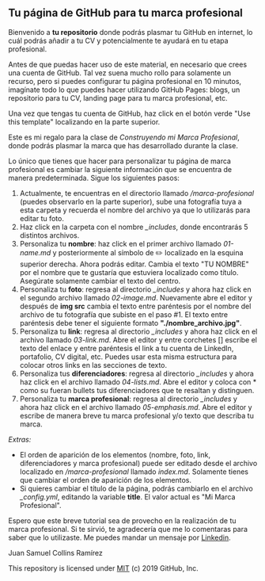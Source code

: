 ## Tu página de GitHub para tu marca profesional

Bienvenido a **tu repositorio** donde podrás plasmar tu GitHub en internet, lo cuál podrás añadir a tu CV y potencialmente te ayudará en tu etapa profesional.

Antes de que puedas hacer uso de este material, en necesario que crees una cuenta de GitHub. Tal vez suena mucho rollo para solamente un recurso, pero si puedes configurar tu página profesional en 10 minutos, imagínate todo lo que puedes hacer utilizando GitHub Pages: blogs, un repositorio para tu CV, landing page para tu marca profesional, etc.

Una vez que tengas tu cuenta de GitHub, haz click en el botón verde "Use this template" localizando en la parte superior.

Este es mi regalo para la clase de _Construyendo mi Marca Profesional_, donde podrás plasmar la marca que has desarrollado durante la clase.

Lo único que tienes que hacer para personalizar tu página de marca profesional es cambiar la siguiente información que se encuentra de manera predeterminada. Sigue los siguientes pasos:
1. Actualmente, te encuentras en el directorio llamado _/marca-profesional_ (puedes observarlo en la parte superior), sube una fotografía tuya a esta carpeta y recuerda el nombre del archivo ya que lo utilizarás para editar tu foto.
2. Haz click en la carpeta con el nombre _\_includes_, donde encontrarás 5 distintos archivos.
3. Personaliza tu **nombre**: haz click en el primer archivo llamado _01-name.md_ y posteriormente al símbolo de ✏️ localizado en la esquina superior derecha. Ahora podrás editar. Cambia el texto "TU NOMBRE" por el nombre que te gustaría que estuviera localizado como título. Asegúrate solamente cambiar el texto del centro.
4. Personaliza tu **foto**: regresa al directorio _\_includes_ y ahora haz click en el segundo archivo llamado _02-image.md_. Nuevamente abre el editor y después de **img src** cambia el texto entre paréntesis por el nombre del archivo de tu fotografía que subiste en el paso #1. El texto entre paréntesis debe tener el siguiente formato **"./nombre_archivo.jpg"**.
5. Personaliza tu **link**: regresa al directorio _\_includes_ y ahora haz click en el archivo llamado _03-link.md_. Abre el editor y entre corchetes [] escribe el texto del enlace y entre paréntesis el link a tu cuenta de LinkedIn, portafolio, CV digital, etc. Puedes usar esta misma estructura para colocar otros links en las secciones de texto.
6. Personaliza tus **diferenciadores**: regresa al directorio _\_includes_ y ahora haz click en el archivo llamado _04-lists.md_. Abre el editor y coloca con \* como su fueran bullets tus diferenciadores que te resaltan y distinguen.
7. Personaliza tu **marca profesional**: regresa al directorio _\_includes_ y ahora haz click en el archivo llamado _05-emphasis.md_. Abre el editor y escribe de manera breve tu marca profesional y/o texto que describa tu marca.

_Extras:_
* El orden de aparición de los elementos (nombre, foto, link, diferenciadores y marca profesional) puede ser editado desde el archivo localizado en _/marca-profesional_ llamado _index.md_. Solamente tienes que cambiar el orden de aparición de los elementos.
* Si quieres cambiar el título de la página, podrás cambiarlo en el archivo _\_config.yml_, editando la variable **title**. El valor actual es "Mi Marca Profesional".

Espero que este breve tutorial sea de provecho en la realización de tu marca profesional. Si te sirvió, te agradecería que me lo comentaras para saber que lo utilizaste. Me puedes mandar un mensaje por [Linkedin](http://linkedin.com/in/juansamuelcollins/).

Juan Samuel Collins Ramírez

This repository is licensed under [MIT](../LICENSE) (c) 2019 GitHub, Inc.
